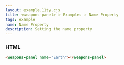```yaml
---
layout: example.11ty.cjs
title: <weapons-panel> ⌲ Examples ⌲ Name Property
tags: example
name: Name Property
description: Setting the name property
---
```


<weapons-panel name="Earth"></weapons-panel>

<h3>HTML</h3>

```html
<weapons-panel name="Earth"></weapons-panel>
```
